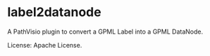 label2datanode
==============

A PathVisio plugin to convert a GPML Label into a GPML DataNode.


License: Apache License.
